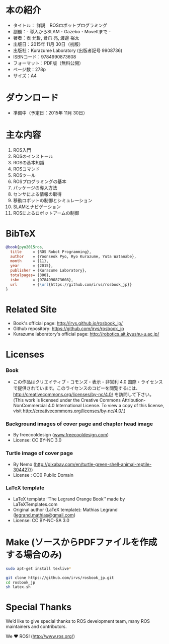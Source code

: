 # 本の紹介
- タイトル： 詳説　ROSロボットプログラミング
- 副題：- 導入からSLAM・Gazebo・MoveItまで -
- 著者：表 允晳, 倉爪 亮, 渡邊 裕太
- 出版日：2015年 11月 30日（初版）
- 出版社：Kurazume Laboratory (出版者記号 9908736)
- ISBNコード：9784990873608
- フォーマット：PDF版（無料公開）
- ページ数：278p
- サイズ：A4

# ダウンロード
- 準備中（予定日：2015年 11月 30日）

# 主な内容
1. ROS入門
1. ROSのインストール
1. ROSの基本知識
1. ROSコマンド
1. ROSツール
1. ROSプログラミングの基本
1. パッケージの導入方法
1. センサによる情報の取得
1. 移動ロボットの制御とシミュレーション
1. SLAMとナビゲーション
1. ROSによるロボットアームの制御

# BibTeX
```bib
@book{pyo2015ros,
  title     = {ROS Robot Programming},
  author    = {Yoonseok Pyo, Ryo Kurazume, Yuta Watanabe},
  month     = {11},
  year      = {2015},
  publisher = {Kurazume Laboratory},
  totalpages= {300},
  isbn      = {9784990873608},
  url       = {\url{https://github.com/irvs/rosbook_jp}}
}
```

# Related Site
- Book's official	page:  http://irvs.github.io/rosbook_jp/
- Github repository: https://github.com/irvs/rosbook_jp
- Kurazume laboratory's official page: http://robotics.ait.kyushu-u.ac.jp/

# Licenses
### Book
- この作品はクリエイティブ・コモンズ・表示 - 非営利 4.0 国際・ライセンスで提供されています。このライセンスのコピーを閲覧するには、http://creativecommons.org/licenses/by-nc/4.0/ を訪問して下さい。(This work is licensed under the Creative Commons Attribution-NonCommercial 4.0 International License. To view a copy of this license, visit http://creativecommons.org/licenses/by-nc/4.0/.)

### Background images of cover page and chapter head image
- By freecooldesign (www.freecooldesign.com)
- License: CC BY-NC 3.0

### Turtle image of cover page
- By Nemo (http://pixabay.com/en/turtle-green-shell-animal-reptile-304427/)
- License : CC0 Public Domain

### LaTeX template
- LaTeX template ‘‘The Legrand Orange Book’’ made by LaTeXTemplates.com
- Original author (LaTeX template): Mathias Legrand (legrand.mathias@gmail.com)
- License: CC BY-NC-SA 3.0

# Make (ソースからPDFファイルを作成する場合のみ)
```sh
sudo apt-get install texlive*
```
```sh
git clone https://github.com/irvs/rosbook_jp.git
cd rosbook_jp
sh latex.sh
```
# Special Thanks
We’d like to give special thanks to ROS development team, many ROS maintainers and contributors.

We ♥ ROS! (http://www.ros.org/)
